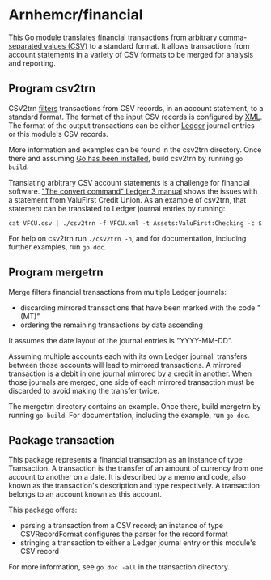 # Arnhemcr/financial

This Go module translates financial transactions 
from arbitrary [comma-separated values (CSV)] to a standard format.
It allows transactions from account statements in a variety of CSV formats
to be merged for analysis and reporting.

## Program csv2trn

CSV2trn [filters] transactions from CSV records, in an account statement, to a standard format.
The format of the input CSV records is configured by [XML].
The format of the output transactions can be
either [Ledger] journal entries or this module's CSV records.

More information and examples can be found in the csv2trn directory.
Once there and assuming [Go has been installed], build csv2trn by running `go build`.

Translating arbitrary CSV account statements is a challenge for financial software.
["The convert command" Ledger 3 manual] shows the issues
with a statement from ValuFirst Credit Union.
As an example of csv2trn, that statement can be translated to Ledger journal entries
by running:
```
cat VFCU.csv | ./csv2trn -f VFCU.xml -t Assets:ValuFirst:Checking -c $
```
For help on csv2trn run `./csv2trn -h`,
and for documentation, including further examples, run `go doc`.

## Program mergetrn

Merge filters financial transactions from multiple Ledger journals:

 - discarding mirrored transactions that have been marked with the code "(MT)"
 - ordering the remaining transactions by date ascending

It assumes the date layout of the journal entries is "YYYY-MM-DD".

Assuming multiple accounts each with its own Ledger journal,
transfers between those accounts will lead to mirrored transactions.
A mirrored transaction is a debit in one journal mirrored by a credit in another.
When those journals are merged,
one side of each mirrored transaction must be discarded
to avoid making the transfer twice.

The mergetrn directory contains an example.
Once there, build mergetrn by running `go build`.
For documentation, including the example, run `go doc`.

## Package transaction

This package represents a financial transaction as an instance of type Transaction.
A transaction is the transfer of an amount of currency from one account to another on a date.
It is described by a memo and code,
also known as the transaction's description and type respectively.
A transaction belongs to an account known as this account.

This package offers:

 - parsing a transaction from a CSV record;
   an instance of type CSVRecordFormat configures the parser for the record format
 - stringing a transaction to either a Ledger journal entry or this module's CSV record

For more information, see `go doc -all` in the transaction directory.

[comma-separated values (CSV)]: https://en.wikipedia.org/wiki/Comma-separated_values
[filters]: https://en.wikipedia.org/wiki/Filter_(software)
[Go has been installed]: https://go.dev/doc/install
[Ledger]: https://en.wikipedia.org/wiki/Ledger_(software)
["The convert command" Ledger 3 manual]: https://ledger-cli.org/doc/ledger3.html#The-convert-command
[XML]: https://en.wikipedia.org/wiki/XML
